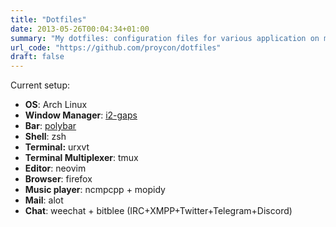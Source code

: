 ```yaml
---
title: "Dotfiles"
date: 2013-05-26T00:04:34+01:00
summary: "My dotfiles: configuration files for various application on my linux system"
url_code: "https://github.com/proycon/dotfiles"
draft: false
---
```


Current setup:

* **OS**: Arch Linux
* **Window Manager**: [i2-gaps](https://github.com/Airblader/i3)
* **Bar**: [polybar](https://github.com/jaagr/polybar)
* **Shell**: zsh
* **Terminal:** urxvt
* **Terminal Multiplexer**: tmux
* **Editor**: neovim
* **Browser**: firefox
* **Music player**: ncmpcpp + mopidy
* **Mail**: alot
* **Chat**: weechat + bitblee (IRC+XMPP+Twitter+Telegram+Discord)
